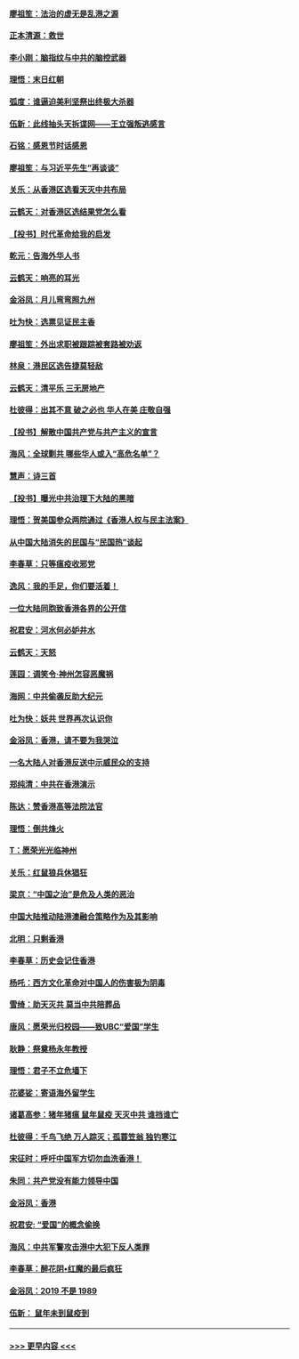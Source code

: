 #### [廖祖笙：法治的虚无是乱港之源](../pages/nsc993/n11690605.md?t=11301044) 
#### [正本清源：救世](../pages/nsc993/n11689134.md?t=11301044) 
#### [李小刚：脑指纹与中共的脑控武器](../pages/nsc993/n11688900.md?t=11301044) 
#### [理悟：末日红朝](../pages/nsc993/n11688829.md?t=11301044) 
#### [弧度：谁逼迫美利坚祭出终极大杀器](../pages/nsc993/n11688735.md?t=11301044) 
#### [伍新：此线抽头天拆谍网——王立强叛逃感言](../pages/nsc993/n11687981.md?t=11301044) 
#### [石铭：感恩节时话感恩](../pages/nsc993/n11687568.md?t=11301044) 
#### [廖祖笙：与习近平先生“再谈谈”](../pages/nsc993/n11687005.md?t=11301044) 
#### [关乐：从香港区选看天灭中共布局](../pages/nsc993/n11686647.md?t=11301044) 
#### [云鹤天：对香港区选结果党怎么看](../pages/nsc993/n11686216.md?t=11301044) 
#### [【投书】时代革命给我的启发](../pages/nsc993/n11684287.md?t=11301044) 
#### [乾元：告海外华人书](../pages/nsc993/n11684044.md?t=11301044) 
#### [云鹤天：响亮的耳光](../pages/nsc993/n11684254.md?t=11301044) 
#### [金浴凤：月儿弯弯照九州](../pages/nsc993/n11684231.md?t=11301044) 
#### [吐为快：选票见证民主香](../pages/nsc993/n11684206.md?t=11301044) 
#### [廖祖笙：外出求职被跟踪被套路被劝返](../pages/nsc993/n11683874.md?t=11301044) 
#### [林泉：港民区选告捷莫轻敌](../pages/nsc993/n11683930.md?t=11301044) 
#### [云鹤天：清平乐 三无房地产](../pages/nsc993/n11681521.md?t=11301044) 
#### [杜彼得：出其不意 破之必也 华人在美 庄敬自强](../pages/nsc993/n11679554.md?t=11301044) 
#### [【投书】解散中国共产党与共产主义的宣言](../pages/nsc993/n11679177.md?t=11301044) 
#### [海风：全球剿共 哪些华人或入“高危名单”？](../pages/nsc993/n11678617.md?t=11301044) 
#### [慧声：诗三首](../pages/nsc993/n11678848.md?t=11301044) 
#### [【投书】曝光中共治理下大陆的黑暗](../pages/nsc993/n11678674.md?t=11301044) 
#### [理悟：贺美国参众两院通过《香港人权与民主法案》](../pages/nsc993/n11678104.md?t=11301044) 
#### [从中国大陆消失的民国与“民国热”谈起](../pages/nsc993/n11678075.md?t=11301044) 
#### [李春草：只等瘟疫收邪党](../pages/nsc993/n11677308.md?t=11301044) 
#### [逸风：我的手足，你们要活着！](../pages/nsc993/n11676352.md?t=11301044) 
#### [一位大陆同胞致香港各界的公开信](../pages/nsc993/n11675761.md?t=11301044) 
#### [祝君安：河水何必妒井水](../pages/nsc993/n11675746.md?t=11301044) 
#### [云鹤天：天怒](../pages/nsc993/n11675718.md?t=11301044) 
#### [莲园：调笑令‧神州怎容恶魔祸](../pages/nsc993/n11675648.md?t=11301044) 
#### [海网：中共偷袭反助大纪元](../pages/nsc993/n11673515.md?t=11301044) 
#### [吐为快：妖共 世界再次认识你](../pages/nsc993/n11673506.md?t=11301044) 
#### [金浴凤：香港，请不要为我哭泣](../pages/nsc993/n11673248.md?t=11301044) 
#### [一名大陆人对香港反送中示威民众的支持](../pages/nsc993/n11672615.md?t=11301044) 
#### [郑纯清：中共在香港演示](../pages/nsc993/n11670539.md?t=11301044) 
#### [陈达：赞香港高等法院法官](../pages/nsc993/n11669542.md?t=11301044) 
#### [理悟：倒共烽火](../pages/nsc993/n11668844.md?t=11301044) 
#### [T：愿荣光光临神州](../pages/nsc993/n11668421.md?t=11301044) 
#### [关乐：红鼠狼兵休猖狂](../pages/nsc993/n11668378.md?t=11301044) 
#### [梁京：“中国之治”是危及人类的恶治](../pages/nsc993/n11668328.md?t=11301044) 
#### [中国大陆推动陆港澳融合策略作为及其影响](../pages/nsc993/n11668157.md?t=11301044) 
#### [北明：只剩香港](../pages/nsc993/n11668002.md?t=11301044) 
#### [李春草：历史会记住香港](../pages/nsc993/n11667927.md?t=11301044) 
#### [杨吒：西方文化革命对中国人的伤害极为阴毒](../pages/nsc993/n11664521.md?t=11301044) 
#### [雪绮：助天灭共 莫当中共陪葬品](../pages/nsc993/n11662650.md?t=11301044) 
#### [唐风：愿荣光归校园——致UBC“爱国”学生](../pages/nsc993/n11662194.md?t=11301044) 
#### [耿静：祭奠杨永年教授](../pages/nsc993/n11662514.md?t=11301044) 
#### [理悟：君子不立危墙下](../pages/nsc993/n11662172.md?t=11301044) 
#### [花婆娑：寄语海外留学生](../pages/nsc993/n11662121.md?t=11301044) 
#### [诸葛高参：猪年猪瘟 鼠年鼠疫 天灭中共 谁挡谁亡](../pages/nsc993/n11661980.md?t=11301044) 
#### [杜彼得：千鸟飞绝 万人踪灭；孤蓑笠翁 独钓寒江](../pages/nsc993/n11661170.md?t=11301044) 
#### [宋征时：呼吁中国军方切勿血洗香港！](../pages/nsc993/n11415318.md?t=11301044) 
#### [朱同：共产党没有能力领导中国](../pages/nsc993/n11660421.md?t=11301044) 
#### [金浴凤：香港](../pages/nsc993/n11660419.md?t=11301044) 
#### [祝君安: “爱国”的概念偷换](../pages/nsc993/n11659706.md?t=11301044) 
#### [海风：中共军警攻击港中大犯下反人类罪](../pages/nsc993/n11659632.md?t=11301044) 
#### [李春草：醉花阴•红魔的最后疯狂](../pages/nsc993/n11659287.md?t=11301044) 
#### [金浴凤：2019 不是 1989](../pages/nsc993/n11657663.md?t=11301044) 
#### [伍新： 鼠年未到鼠疫到](../pages/nsc993/n11655098.md?t=11301044) 

----
#### [ >>> 更早内容 <<< ](../indexes/nsc993-earlier.md)
